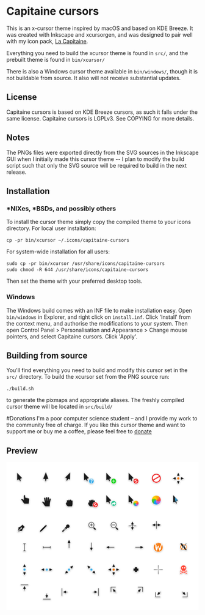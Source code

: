 # Capitaine cursors
This is an x-cursor theme inspired by macOS and based on KDE Breeze. It was created with Inkscape and xcursorgen, and was designed to pair well with my icon pack, [La Capitaine](https://github.com/keeferrourke/la-capitaine-icon-theme).

Everything you need to build the xcursor theme is found in `src/`, and the prebuilt theme is found in `bin/xcursor/`

There is also a Windows cursor theme available in `bin/windows/`, though it is not buildable from source. It also will not receive substantial updates.

## License
Capitaine cursors is based on KDE Breeze cursors, as such it falls under the same license.
Capitaine cursors is LGPLv3. See COPYING for more details.

## Notes
The PNGs files were exported directly from the SVG sources in the Inkscape GUI when I initially made this cursor theme -- I plan to modify the build script such that only the SVG source will be required to build in the next release.

## Installation
### \*NIXes, \*BSDs, and possibly others
To install the cursor theme simply copy the compiled theme to your icons directory. For local user installation:

    cp -pr bin/xcursor ~/.icons/capitaine-cursors

For system-wide installation for all users:

    sudo cp -pr bin/xcursor /usr/share/icons/capitaine-cursors
    sudo chmod -R 644 /usr/share/icons/capitaine-cursors

Then set the theme with your preferred desktop tools.

### Windows
The Windows build comes with an INF file to make installation easy. Open `bin/windows` in Explorer, and right click on `install.inf`. Click 'Install' from the context menu, and authorise the modifications to your system. Then open Control Panel > Personalisation and Appearance > Change mouse pointers, and select Capitaine cursors. Click 'Apply'.

## Building from source
You'll find everything you need to build and modify this cursor set in the `src/` directory. To build the xcursor set from the PNG source run:

    ./build.sh

to generate the pixmaps and appropriate aliases. The freshly compiled cursor theme will be located in `src/build/`

#Donations
I'm a poor computer science student &ndash; and I provide my work to the community free of charge. If you like this cursor theme and want to support me or buy me a coffee, please feel free to [donate](https://paypal.me/keeferrourke)

## Preview
![](preview.png)


